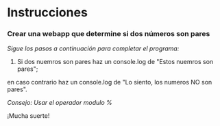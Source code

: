 # Instrucciones 

### Crear una webapp que determine si dos números son pares 
 
_Sigue los pasos a continuación para completar el programa:_ 

1. Si dos nuemros son pares haz un console.log de "Estos nuemros son pares";

en caso contrario haz un console.log de "Lo siento, los numeros NO son pares".

_Consejo: Usar el operador modulo %_

 
¡Mucha suerte!   

 